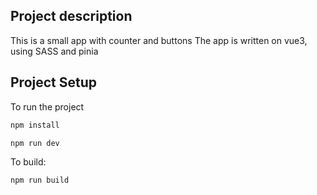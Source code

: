 ## Project description

This is a small app with counter and buttons
The app is written on vue3, using SASS and pinia

## Project Setup

To run the project
```sh
npm install
```

```sh
npm run dev
```
To build:
```sh
npm run build
```
